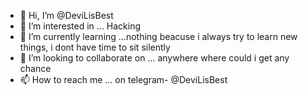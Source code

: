 - 👋 Hi, I’m @DeviLisBest
- 👀 I’m interested in ... Hacking
- 🌱 I’m currently learning ...nothing beacuse i always try to learn new things, i dont have time to sit silently
- 💞️ I’m looking to collaborate on ... anywhere where could i get any chance
- 📫 How to reach me ... on telegram- @DeviLisBest

<!---
DeviLisBest/DeviLisBest is a ✨ special ✨ repository because its `README.md` (this file) appears on your GitHub profile.
You can click the Preview link to take a look at your changes.
--->
